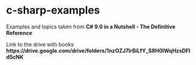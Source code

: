 # c-sharp-examples

<p>Examples and topics taken from <b>C# 9.0 in a Nutshell - The Definitive Reference</b></p>
<p>Link to the drive with books <b>https://drive.google.com/drive/folders/1nzOZJ7IrBiLfY_S8H0IWqHzsDFld5cNK</b></p>
